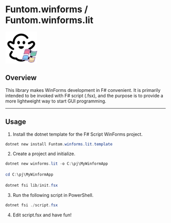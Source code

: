 # Funtom.winforms / Funtom.winforms.lit

![img](assets/funtom.winforms.png)

## Overview

This library makes WinForms development in F# convenient.
It is primarily intended to be invoked with F# script (.fsx), and the purpose is to provide a more lightweight way to start GUI programming.

---
## Usage

1. Install the dotnet template for the F# Script WinForms project.

```powershell
dotnet new install Funtom.winforms.lit.template
```

2. Create a project and initialize.

```powershell
dotnet new winforms.lit -o C:\pj\MyWinformApp

cd C:\pj\MyWinformApp

dotnet fsi lib/init.fsx
```

3. Run the following script in PowerShell.

```powershell
dotnet fsi ./script.fsx
```

4. Edit script.fsx and have fun!

